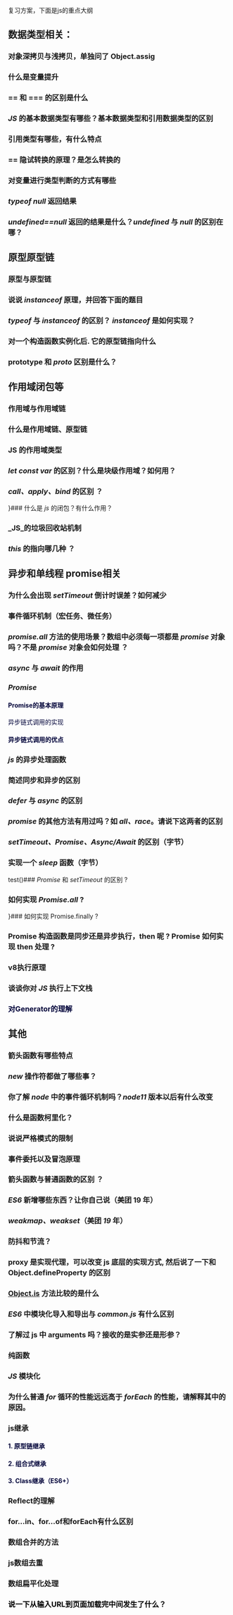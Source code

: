 复习方案，下面是js的重点大纲

## 数据类型相关：

### 对象深拷贝与浅拷贝，单独问了 Object.assig</font>

### 什么是变量提升

### == 和 === 的区别是什么

### _JS_ 的基本数据类型有哪些？基本数据类型和引用数据类型的区别

### 引用类型有哪些，有什么特点

### == 隐试转换的原理？是怎么转换的

### 对变量进行类型判断的方式有哪些

### _typeof null_ 返回结果

### _undefined==null_ 返回的结果是什么？_undefined_ 与 _null_ 的区别在哪？

## 原型原型链

### 原型与原型链

### 说说 _instanceof_ 原理，并回答下面的题目

### _typeof_ 与 _instanceof_ 的区别？ _instanceof_ 是如何实现？

### 对一个构造函数实例化后. 它的原型链指向什么

### prototype 和 _**proto**_ 区别是什么？

## 作用域闭包等

### 作用域与作用域链

### 什么是作用域链、原型链

### JS 的作用域类型

### _let const var_ 的区别？什么是块级作用域？如何用？

### _call、apply、bind_ 的区别 ？

}### 什么是 _js_ 的闭包？有什么作用？

### _JS_的垃圾回收站机制

### _this_ 的指向哪几种 ？

## 异步和单线程 promise相关

### 为什么会出现 _setTimeout_ 倒计时误差？如何减少

### 事件循环机制（宏任务、微任务）

### _promise.all_ 方法的使用场景？数组中必须每一项都是 _promise_ 对象吗？不是 _promise_ 对象会如何处理 ？

### _async_ 与 _await_ 的作用

### _Promise_

#### <font style="color:rgb(5, 7, 59);background-color:rgb(253, 253, 254);">Promise的基本原理</font>

<font style="color:rgb(5, 7, 59);background-color:rgb(253, 253, 254);">异步链式调用的实现</font>

#### <font style="color:rgb(5, 7, 59);background-color:rgb(253, 253, 254);">异步链式调用的优点</font>

### _js_ 的异步处理函数

### 简述同步和异步的区别

### _defer_ 与 _async_ 的区别

### _promise_ 的其他方法有用过吗？如 _all、race_。请说下这两者的区别

### _setTimeout、Promise、Async/Await_ 的区别（字节）

### 实现一个 _sleep_ 函数（字节）

test()### _Promise_ 和 _setTimeout_ 的区别 ?

### 如何实现 _Promise.all_ ?

}### 如何实现 Promise.finally ?

### Promise 构造函数是同步还是异步执行，then 呢 ? Promise 如何实现 then 处理 ?

### v8执行原理

### 谈谈你对 _JS_ 执行上下文栈

### <font style="color:rgb(5, 7, 59);background-color:rgb(253, 253, 254);">对Generator的理解</font>

## 其他

### 箭头函数有哪些特点

### _new_ 操作符都做了哪些事？

### 你了解 _node_ 中的事件循环机制吗？_node11_ 版本以后有什么改变

### 什么是函数柯里化？

### 说说严格模式的限制

### 事件委托以及冒泡原理

### 箭头函数与普通函数的区别 ？

### _ES6_ 新增哪些东西？让你自己说（美团 19 年）

### _weakmap、weakset_（美团 _19_ 年）

### 防抖和节流？

### proxy 是实现代理，可以改变 js 底层的实现方式, 然后说了一下和 Object.defineProperty 的区别

### [Object.is](http://Object.is) 方法比较的是什么

### _ES6_ 中模块化导入和导出与 _common.js_ 有什么区别

### 了解过 js 中 arguments 吗？接收的是实参还是形参？

### 纯函数

### _JS_ 模块化

### 为什么普通 _for_ 循环的性能远远高于 _forEach_ 的性能，请解释其中的原因。

### js继承

#### <font style="color:rgb(5, 7, 59);background-color:rgb(253, 253, 254);">1. 原型链继承</font>

#### <font style="color:rgb(5, 7, 59);background-color:rgb(253, 253, 254);">2. 组合式继承</font>

#### <font style="color:rgb(5, 7, 59);background-color:rgb(253, 253, 254);">3. Class继承（ES6+）</font>

### Reflect的理解

### for…in、for…of和forEach有什么区别

### 数组合并的方法

### js数组去重

### 数组扁平化处理

### **<font style="color:rgb(0, 0, 0);">说一下从输入URL到页面加载完中间发生了什么？</font>**

<font style="color:rgb(0, 0, 0);"></font>

<font style="color:rgb(0, 0, 0);"></font>

<font style="color:rgb(0, 0, 0);"></font>

<font style="color:rgb(0, 0, 0);"></font>

<font style="color:rgb(0, 0, 0);"></font>

<font style="color:rgb(0, 0, 0);"></font>

<font style="color:rgb(0, 0, 0);"></font>

<font style="color:rgb(0, 0, 0);"></font>

<font style="color:rgb(0, 0, 0);"></font>

<font style="color:rgb(0, 0, 0);"></font>

<font style="color:rgb(0, 0, 0);"></font>

<font style="color:rgb(0, 0, 0);"></font>

<font style="color:rgb(0, 0, 0);"></font>

<font style="color:rgb(0, 0, 0);"></font>

<font style="color:rgb(0, 0, 0);"></font>

<font style="color:rgb(0, 0, 0);"></font>

<font style="color:rgb(0, 0, 0);"></font>

<font style="color:rgb(0, 0, 0);"></font>

<font style="color:rgb(0, 0, 0);"></font>

<font style="color:rgb(0, 0, 0);"></font>

<font style="color:rgb(0, 0, 0);"></font>

<font style="color:rgb(0, 0, 0);"></font>

<font style="color:rgb(0, 0, 0);"></font>

<font style="color:rgb(0, 0, 0);"></font>

<font style="color:rgb(0, 0, 0);"></font>

<font style="color:rgb(0, 0, 0);"></font>
